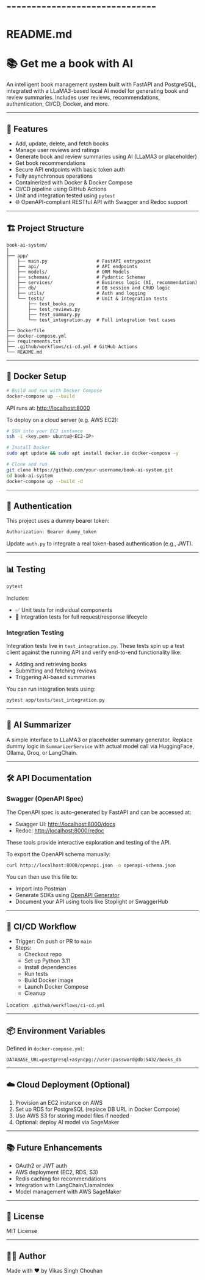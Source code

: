 # ------------------------------
# README.md

# 📚 Get me a book with AI

An intelligent book management system built with FastAPI and PostgreSQL, integrated with a LLaMA3-based local AI model for generating book and review summaries. Includes user reviews, recommendations, authentication, CI/CD, Docker, and more.

---

## 🚀 Features

- Add, update, delete, and fetch books
- Manage user reviews and ratings
- Generate book and review summaries using AI (LLaMA3 or placeholder)
- Get book recommendations
- Secure API endpoints with basic token auth
- Fully asynchronous operations
- Containerized with Docker & Docker Compose
- CI/CD pipeline using GitHub Actions
- Unit and integration tested using `pytest`
- 🌐 OpenAPI-compliant RESTful API with Swagger and Redoc support

---

## 🏗️ Project Structure

```
book-ai-system/
│
├── app/
│   ├── main.py                  # FastAPI entrypoint
│   ├── api/                     # API endpoints
│   ├── models/                  # ORM Models
│   ├── schemas/                 # Pydantic Schemas
│   ├── services/                # Business logic (AI, recommendation)
│   ├── db/                      # DB session and CRUD logic
│   ├── utils/                   # Auth and logging
│   └── tests/                   # Unit & integration tests
│       ├── test_books.py
│       ├── test_reviews.py
│       ├── test_summary.py
│       └── test_integration.py  # Full integration test cases
│
├── Dockerfile
├── docker-compose.yml
├── requirements.txt
├── .github/workflows/ci-cd.yml # GitHub Actions
└── README.md
```

---

## 🐳 Docker Setup

```bash
# Build and run with Docker Compose
docker-compose up --build
```

API runs at: [http://localhost:8000](http://localhost:8000)

To deploy on a cloud server (e.g. AWS EC2):
```bash
# SSH into your EC2 instance
ssh -i <key.pem> ubuntu@<EC2-IP>

# Install Docker
sudo apt update && sudo apt install docker.io docker-compose -y

# Clone and run
git clone https://github.com/your-username/book-ai-system.git
cd book-ai-system
docker-compose up --build -d
```

---

## 🔐 Authentication

This project uses a dummy bearer token:
```bash
Authorization: Bearer dummy_token
```
Update `auth.py` to integrate a real token-based authentication (e.g., JWT).

---

## 📊 Testing

```bash
pytest
```

Includes:

- ✅ Unit tests for individual components
- 🔁 Integration tests for full request/response lifecycle

### Integration Testing
Integration tests live in `test_integration.py`. These tests spin up a test client against the running API and verify end-to-end functionality like:

- Adding and retrieving books
- Submitting and fetching reviews
- Triggering AI-based summaries

You can run integration tests using:
```bash
pytest app/tests/test_integration.py
```

---

## 🧠 AI Summarizer

A simple interface to LLaMA3 or placeholder summary generator. Replace dummy logic in `SummarizerService` with actual model call via HuggingFace, Ollama, Groq, or LangChain.

---

## 🛠️ API Documentation

### Swagger (OpenAPI Spec)

The OpenAPI spec is auto-generated by FastAPI and can be accessed at:

- Swagger UI: [http://localhost:8000/docs](http://localhost:8000/docs)
- Redoc: [http://localhost:8000/redoc](http://localhost:8000/redoc)

These tools provide interactive exploration and testing of the API.

To export the OpenAPI schema manually:

```bash
curl http://localhost:8000/openapi.json -o openapi-schema.json
```

You can then use this file to:

- Import into Postman
- Generate SDKs using [OpenAPI Generator](https://openapi-generator.tech/)
- Document your API using tools like Stoplight or SwaggerHub

---

## 🧬 CI/CD Workflow

- Trigger: On push or PR to `main`
- Steps:
  - Checkout repo
  - Set up Python 3.11
  - Install dependencies
  - Run tests
  - Build Docker image
  - Launch Docker Compose
  - Cleanup

Location: `.github/workflows/ci-cd.yml`

---

## 📦 Environment Variables

Defined in `docker-compose.yml`:

```
DATABASE_URL=postgresql+asyncpg://user:password@db:5432/books_db
```

---

## ☁️ Cloud Deployment (Optional)

1. Provision an EC2 instance on AWS
2. Set up RDS for PostgreSQL (replace DB URL in Docker Compose)
3. Use AWS S3 for storing model files if needed
4. Optional: deploy AI model via SageMaker

---

## 📚 Future Enhancements

- OAuth2 or JWT auth
- AWS deployment (EC2, RDS, S3)
- Redis caching for recommendations
- Integration with LangChain/LlamaIndex
- Model management with AWS SageMaker

---

## 📝 License

MIT License

---

## 👨‍💻 Author

Made with ❤️ by Vikas Singh Chouhan
